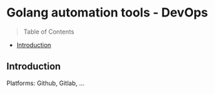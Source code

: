 # Golang automation tools - DevOps

> Table of Contents

- [Introduction](#introduction)

## Introduction

Platforms: Github, Gitlab, ...
